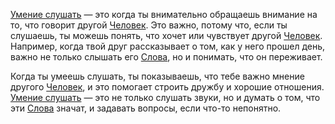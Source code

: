 [Умение слушать](hearing.md) — это когда ты внимательно обращаешь внимание на то, что говорит другой [Человек](human.md). Это важно, потому что, если ты слушаешь, ты можешь понять, что хочет или чувствует другой [Человек](human.md). Например, когда твой друг рассказывает о том, как у него прошел день, важно не только слышать его [Слова](words.md), но и понимать, что он переживает.

Когда ты умеешь слушать, ты показываешь, что тебе важно мнение другого [Человек](human.md), и это помогает строить дружбу и хорошие отношения. [Умение слушать](hearing.md) — это не только слушать звуки, но и думать о том, что эти [Слова](words.md) значат, и задавать вопросы, если что-то непонятно.